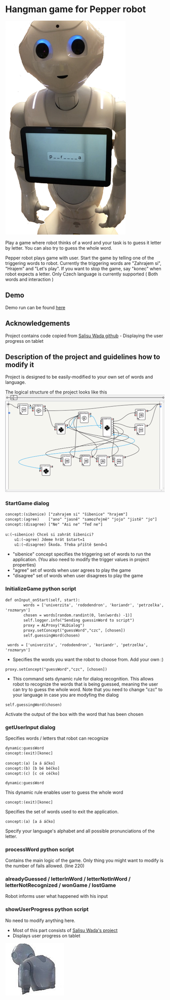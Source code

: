 # Hangman game for Pepper robot
![karelInAction](https://github.com/Fapannen/Pepper-Akinator/blob/master/Pepper-Akinator/img/KarelFinal.jpg)

Play a game where robot thinks of a word and your task is to guess it letter by letter. You can also try to guess the whole word.

Pepper robot plays game with user. Start the game by telling one of the triggering words to robot.
Currently the triggering words are "Zahrajem si", "Hrajem" and "Let's play". If you want to stop the game, say "konec" when robot expects a letter.
Only Czech language is currently supported ( Both words and interaction )

## Demo
Demo run can be found [here](https://youtu.be/dvelpUd6uBg)

## Acknowledgements
Project contains code copied from [Salisu Wada github](https://github.com/salisuwy/Pepper-Robot-Displays-User-Input) - Displaying the user progress on tablet

## Description of the project and guidelines how to modify it
Project is designed to be easily-modified to your own set of words and language.

The logical structure of the project looks like this
![StructureOfTheProject](https://github.com/Fapannen/Pepper-Akinator/blob/master/Pepper-Akinator/img/structure.png)


### StartGame dialog
```
concept:(sibenice) ["zahrajem si" "šibenice" "hrajem"]
concept:(agree)    ["ano" "jasně" "samozřejmě" "jojo" "jistě" "jo"]
concept:(disagree) ["Ne" "Asi ne" "Teď ne"]

u:(~sibenice) Chceš si zahrát šibenici?
    u1:(~agree) Jdeme hrát $start=1
    u1:(~disagree) Škoda. Třeba příště $end=1
```

- "sibenice" concept specifies the triggering set of words to run the application. (You also need to modify the trigger values in project properties)
- "agree" set of words when user agrees to play the game
- "disagree" set of words when user disagrees to play the game


### InitializeGame python script
```
def onInput_onStart(self, start):
        words = ['univerzita', 'rododendron', 'koriandr', 'petrzelka', 'rozmaryn']
        chosen = words[random.randint(0, len(words) -1)]
        self.logger.info("Sending guessinWord to script")
        proxy = ALProxy("ALDialog")
        proxy.setConcept("guessWord","czc", [chosen])
        self.guessingWord(chosen)
```



```
 words = ['univerzita', 'rododendron', 'koriandr', 'petrzelka', 'rozmaryn']
```
- Specifies the words you want the robot to choose from. Add your own :) 


```
proxy.setConcept("guessWord","czc", [chosen])
```
- This command sets dynamic rule for dialog recognition. This allows robot to recognize the words that is being guessed, meaning the user can try to guess the whole word. Note that you need to change "czc" to your language in case you are modyfing the dialog


```
self.guessingWord(chosen)
```
Activate the output of the box with the word that has been chosen



### getUserInput dialog
Specifies words / letters that robot can recognize

```
dynamic:guessWord
concept:(exit)[konec]

concept:(a) [a á áčko]
concept:(b) [b bé béčko]
concept:(c) [c cé céčko]
```



```
dynamic:guessWord
```
This dynamic rule enables user to guess the whole word


```
concept:(exit)[konec]
```
Specifies the set of words used to exit the application.


```
concept:(a) [a á áčko]
```
Specify your language's alphabet and all possible pronunciations of the letter.


### processWord python script
Contains the main logic of the game. Only thing you might want to modify is the number of fails allowed. (line 220)


### alreadyGuessed / letterInWord / letterNotInWord / letterNotRecognized / wonGame / lostGame
Robot informs user what happened with his input


### showUserProgress python script
No need to modify anything here.

- Most of this part consists of [Salisu Wada's project](https://github.com/salisuwy/Pepper-Robot-Displays-User-Input)
- Displays user progress on tablet




![karel](https://github.com/Fapannen/Pepper-Akinator/blob/master/Pepper-Akinator/img/karelupload.jpg)
